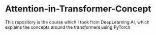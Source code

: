 # Attention-in-Transformer-Concept
This repository is the course which I took from DeepLearning.AI, which explains the concepts around the transformers using PyTorch
